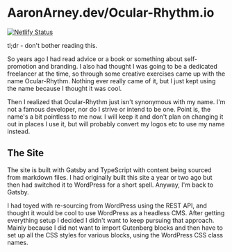 # AaronArney.dev/Ocular-Rhythm.io

[![Netlify Status](https://api.netlify.com/api/v1/badges/157a8254-fafd-40c9-91db-c06e840eac54/deploy-status)](https://app.netlify.com/sites/aaronarney/deploys)

tl;dr - don't bother reading this.

So years ago I had read advice or a book or something about self-promotion and branding. I also had thought
I was going to be a dedicated freelancer at the time, so through some creative exercises came up with the
name Ocular-Rhythm. Nothing ever really came of it, but I just kept using the name because I thought it was
cool.

Then I realized that Ocular-Rhythm just isn't synonymous with my name. I'm not a famous developer, nor do I
strive or intend to be one. Point is, the name's a bit pointless to me now. I will keep it and don't plan
on changing it out in places I use it, but will probably convert my logos etc to use my name instead.

## The Site

The site is built with Gatsby and TypeScript with content being sourced from markdown files. I had originally built this site a year or two ago but then had switched it to WordPress for a short spell. Anyway, I'm back to Gatsby.

I had toyed with re-sourcing from WordPress using the REST API, and thought it would be cool to use WordPress as a headless CMS. After getting everything setup I decided I didn't want to keep pursuing that approach. Mainly because I did not want to import Gutenberg blocks and then have to set up all the CSS styles for various blocks, using the WordPress CSS class names.
